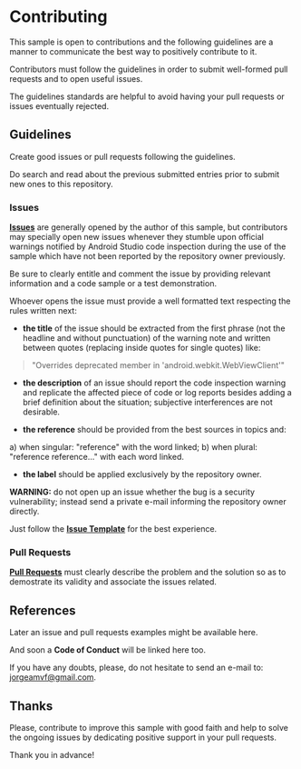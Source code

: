 # Contributing

This sample is open to contributions and the following guidelines are a manner to communicate the best way to positively contribute to it.

Contributors must follow the guidelines in order to submit well-formed pull requests and to open useful issues.

The guidelines standards are helpful to avoid having your pull requests or issues eventually rejected.

## Guidelines

Create good issues or pull requests following the guidelines.

Do search and read about the previous submitted entries prior to submit new ones to this repository.

### Issues

[**Issues**](https://github.com/JorgeAmVF/android-prepopulated-sqlite-database/issues) are generally opened by the author of this sample, but contributors may specially open new issues whenever they stumble upon official warnings notified by Android Studio code inspection during the use of the sample which have not been reported by the repository owner previously.

Be sure to clearly entitle and comment the issue by providing relevant information and a code sample or a test demonstration.

Whoever opens the issue must provide a well formatted text respecting the rules written next: 

* **the title** of the issue should be extracted from the first phrase (not the headline and without punctuation) of the warning note and written between quotes (replacing inside quotes for single quotes) like:
>"Overrides deprecated member in 'android.webkit.WebViewClient'"

* **the description** of an issue should report the code inspection warning and replicate the affected piece of code or log reports besides adding a brief definition about the situation; subjective interferences are not desirable. 

* **the reference** should be provided from the best sources in topics and:

a) when singular: "reference" with the word linked;
b) when plural: "reference reference..." with each word linked.  

* **the label** should be applied exclusively by the repository owner.

**WARNING:** do not open up an issue whether the bug is a security vulnerability; instead send a private e-mail informing the repository owner directly.

Just follow the [**Issue Template**](https://github.com/QuaestioOrg/kotlin-converted-webview/blob/master/ISSUE_TEMPLATE.md) for the best experience.

### Pull Requests

[**Pull Requests**](https://github.com/JorgeAmVF/android-prepopulated-sqlite-database/pulls) must clearly describe the problem and the solution so as to demostrate its validity and associate the issues related.

## References

Later an issue and pull requests examples might be available here.

And soon a **Code of Conduct** will be linked here too.

If you have any doubts, please, do not hesitate to send an e-mail to: jorgeamvf@gmail.com.

## Thanks

Please, contribute to improve this sample with good faith and help to solve the ongoing issues by dedicating positive support in your pull requests.

Thank you in advance!
